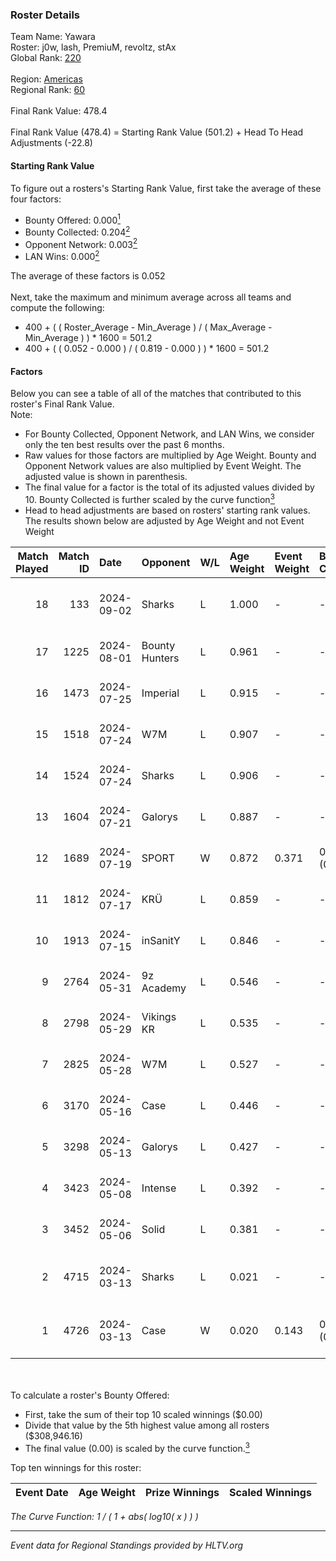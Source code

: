 ### Roster Details<br />
Team Name: Yawara<br />
Roster: j0w, lash, PremiuM, revoltz, stAx<br />
Global Rank: [220](../../standings_global_2024_09_06.md)<br />
<br />
Region: [Americas]( ../../standings_americas_2024_09_06.md)<br />
Regional Rank: [60]( ../../standings_americas_2024_09_06.md)<br />
<br />
Final Rank Value:  478.4<br />
<br />
Final Rank Value (478.4) = Starting Rank Value (501.2) + Head To Head Adjustments (-22.8)<br />

#### Starting Rank Value<br />
To figure out a rosters's Starting Rank Value, first take the average of these four factors:<br />
- Bounty Offered: 0.000[<sup>1</sup>](#table2)
- Bounty Collected: 0.204[<sup>2</sup>](#table1)
- Opponent Network: 0.003[<sup>2</sup>](#table1)
- LAN Wins: 0.000[<sup>2</sup>](#table1)

The average of these factors is 0.052<br />
<br />
Next, take the maximum and minimum average across all teams and compute the following:<br />
- 400 + ( ( Roster_Average - Min_Average ) / ( Max_Average - Min_Average ) ) * 1600 = 501.2
- 400 + ( ( 0.052 - 0.000 ) / ( 0.819 - 0.000 ) ) * 1600 = 501.2


#### Factors<br />
Below you can see a table of all of the matches that contributed to this roster's Final Rank Value.<br />
Note:<br />

- For Bounty Collected, Opponent Network, and LAN Wins, we consider only the ten best results over the past 6 months.
- Raw values for those factors are multiplied by Age Weight. Bounty and Opponent Network values are also multiplied by Event Weight. The adjusted value is shown in parenthesis.
- The final value for a factor is the total of its adjusted values divided by 10. Bounty Collected is further scaled by the curve function[<sup>3</sup>](#curveFunction)
- Head to head adjustments are based on rosters' starting rank values. The results shown below are adjusted by Age Weight and not Event Weight
<span id="table1"></span><br />


| Match Played | Match ID | Date       | Opponent       | W/L | Age Weight | Event Weight | Bounty Collected | Opponent Network | LAN Wins  | H2H Adj. | Roster                            |
| -: | -: | :- | :- | :- | :- | :- | :- | :- | :- | -: | :- |
|           18 |      133 | 2024-09-02 | Sharks         | L   | 1.000      | -            | -                | -                | -         |    -1.73 | j0w, lash, PremiuM, revoltz, stAx |
|           17 |     1225 | 2024-08-01 | Bounty Hunters | L   | 0.961      | -            | -                | -                | -         |    -2.79 | j0w, lash, revoltz, ritz, stAx    |
|           16 |     1473 | 2024-07-25 | Imperial       | L   | 0.915      | -            | -                | -                | -         |    -1.04 | j0w, lash, revoltz, ritz, stAx    |
|           15 |     1518 | 2024-07-24 | W7M            | L   | 0.907      | -            | -                | -                | -         |    -4.55 | j0w, lash, revoltz, ritz, stAx    |
|           14 |     1524 | 2024-07-24 | Sharks         | L   | 0.906      | -            | -                | -                | -         |    -1.68 | j0w, lash, revoltz, ritz, stAx    |
|           13 |     1604 | 2024-07-21 | Galorys        | L   | 0.887      | -            | -                | -                | -         |    -4.84 | j0w, lash, revoltz, ritz, stAx    |
|           12 |     1689 | 2024-07-19 | SPORT          | W   | 0.872      | 0.371        | 0.004 (0.001)    | 0.089 (0.029)    | 0 (0.000) |    20.04 | j0w, lash, revoltz, ritz, stAx    |
|           11 |     1812 | 2024-07-17 | KRÜ            | L   | 0.859      | -            | -                | -                | -         |    -2.89 | j0w, lash, revoltz, ritz, stAx    |
|           10 |     1913 | 2024-07-15 | inSanitY       | L   | 0.846      | -            | -                | -                | -         |    -1.45 | j0w, lash, revoltz, ritz, stAx    |
|            9 |     2764 | 2024-05-31 | 9z Academy     | L   | 0.546      | -            | -                | -                | -         |    -8.25 | j0w, lash, ritz, stAx, Straafer   |
|            8 |     2798 | 2024-05-29 | Vikings KR     | L   | 0.535      | -            | -                | -                | -         |    -3.03 | j0w, lash, perez, ritz, stAx      |
|            7 |     2825 | 2024-05-28 | W7M            | L   | 0.527      | -            | -                | -                | -         |    -3.05 | j0w, lash, perez, ritz, stAx      |
|            6 |     3170 | 2024-05-16 | Case           | L   | 0.446      | -            | -                | -                | -         |    -1.15 | j0w, lash, perez, ritz, stAx      |
|            5 |     3298 | 2024-05-13 | Galorys        | L   | 0.427      | -            | -                | -                | -         |    -2.46 | j0w, lash, perez, ritz, stAx      |
|            4 |     3423 | 2024-05-08 | Intense        | L   | 0.392      | -            | -                | -                | -         |    -2.88 | j0w, lash, perez, ritz, stAx      |
|            3 |     3452 | 2024-05-06 | Solid          | L   | 0.381      | -            | -                | -                | -         |    -1.59 | j0w, lash, perez, ritz, stAx      |
|            2 |     4715 | 2024-03-13 | Sharks         | L   | 0.021      | -            | -                | -                | -         |    -0.03 | j0w, lash, leleo, perez, stAx     |
|            1 |     4726 | 2024-03-13 | Case           | W   | 0.020      | 0.143        | 0.039 (0.000)    | 0.750 (0.002)    | 0 (0.000) |     0.59 | j0w, lash, leleo, perez, stAx     |

<br />
<span id="table2"></span><br />
To calculate a roster's Bounty Offered:<br />

- First, take the sum of their top 10 scaled winnings ($0.00)
- Divide that value by the 5th highest value among all rosters ($308,946.16)
- The final value (0.00) is scaled by the curve function.[<sup>3</sup>](#curveFunction)

Top ten winnings for this roster:<br />

| Event Date | Age Weight | Prize Winnings | Scaled Winnings |
| :- | -: | :- | :- |


<span id="curveFunction"></span>_The Curve Function: 1 / ( 1 + abs( log10( x ) ) )_<br />

---
_Event data for Regional Standings provided by HLTV.org_<br />
